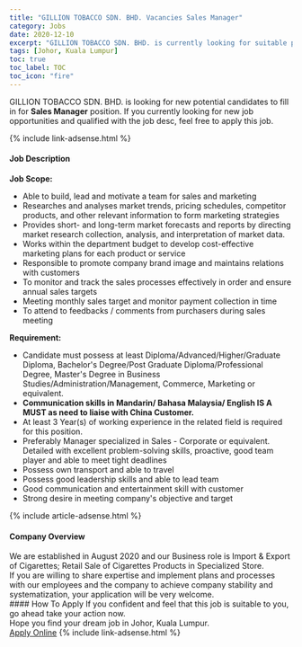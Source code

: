 ```yaml
---
title: "GILLION TOBACCO SDN. BHD. Vacancies Sales Manager" 
category: Jobs 
date: 2020-12-10 
excerpt: "GILLION TOBACCO SDN. BHD. is currently looking for suitable person to fill in the Sales Manager which positioned at Johor, Kuala Lumpur" 
tags: [Johor, Kuala Lumpur] 
toc: true 
toc_label: TOC 
toc_icon: "fire" 
--- 
```


<p>GILLION TOBACCO SDN. BHD. is looking for new potential candidates to fill in for <b>Sales Manager</b> position. If you currently looking for new job opportunities and qualified with the job desc, feel free to apply this job.
</p>{% include link-adsense.html %} 
<div><div><div><h4>Job Description</h4></div></div><div><div><span><div><div><strong>Job Scope:</strong></div><ul><li>Able to build, lead and motivate a team for sales and marketing</li><li>Researches and analyses market trends, pricing schedules, competitor products, and other relevant information to form marketing strategies</li><li>Provides short- and long-term market forecasts and reports by directing market research collection, analysis, and interpretation of market data.</li><li>Works within the department budget to develop cost-effective marketing plans for each product or service</li><li>Responsible to promote company brand image and maintains relations with customers</li><li>To monitor and track the sales processes effectively in order and ensure annual sales targets</li><li>Meeting monthly sales target and monitor payment collection in time</li><li>To attend to feedbacks / comments from purchasers during sales meeting</li></ul><div><strong>Requirement:</strong></div><ul><li>Candidate must possess at least Diploma/Advanced/Higher/Graduate Diploma, Bachelor's Degree/Post Graduate Diploma/Professional Degree, Master's Degree in Business Studies/Administration/Management, Commerce, Marketing or equivalent.</li><li><strong>Communication skills in Mandarin/ Bahasa Malaysia/ English IS A MUST as need to liaise with China Customer.</strong></li><li>At least 3&#160;Year(s) of working experience in the related field is required for this position.</li><li>Preferably Manager specialized in Sales - Corporate or equivalent. Detailed with excellent problem-solving skills, proactive, good team player and able to meet tight deadlines</li><li>Possess own transport and able to travel</li><li>Possess good leadership skills and able to lead team</li><li>Good communication and entertainment skill with customer</li><li>Strong desire in meeting company's objective and target</li></ul></div></span></div></div></div> 
{% include article-adsense.html %} 
<div><div><div><h4>Company Overview</h4></div></div><div><div><span><div><div>We are established in August 2020 and our Business role is Import &amp; Export of Cigarettes; Retail Sale of Cigarettes Products in Specialized Store.</div>
<div>If you are willing to share expertise and implement plans and processes with our employees and the company to achieve company stability and systematization, your application will be very welcome.</div></div></span></div></div></div> 
#### How To Apply 
If you confident and feel that this job is suitable to you, go ahead take your action now. <br/> 
Hope you find your dream job in Johor, Kuala Lumpur. <br/> 
<a href="https://www.jobstreet.com.my/en/job/sales-manager-4441247?jobId=jobstreet-my-job-4441247&sectionRank=26&token=0~218585d8-8bd0-4fb9-afad-a14327277ceb&fr=SRP%20View%20In%20New%20Ta" class="btn btn--info" target="_blank" rel="nofollow noopenner">Apply Online</a> 
{% include link-adsense.html %} 
